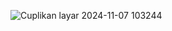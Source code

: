 ![Cuplikan layar 2024-11-07 103244](https://github.com/user-attachments/assets/4ad9fe32-393a-47b0-bce1-81a46e0981c8)
